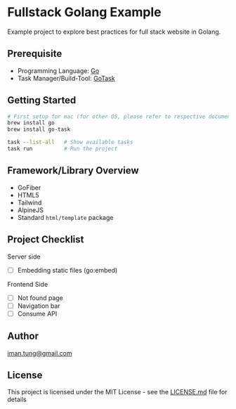 # Fullstack Golang Example

Example project to explore best practices for full stack website in Golang.

## Prerequisite

- Programming Language: [Go](https://go.dev/) 
- Task Manager/Build-Tool: [GoTask](https://taskfile.dev/)

## Getting Started
```bash
# First setup for mac (for other OS, please refer to respective documentation)
brew install go
brew install go-task

task --list-all   # Show available tasks
task run          # Run the project
```

## Framework/Library Overview

- GoFiber
- HTML5
- Tailwind
- AlpineJS
- Standard `html/template` package


## Project Checklist

Server side
- [ ] Embedding static files (go:embed)

Frontend Side
- [ ] Not found page
- [ ] Navigation bar 
- [ ] Consume API

## Author

<iman.tung@gmail.com>


## License

This project is licensed under the MIT License - see the [LICENSE.md](LICENSE.md) file for details